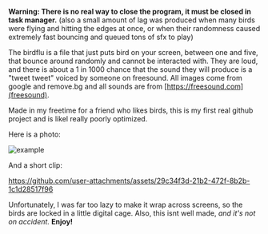**Warning: There is no real way to close the program, it must be closed in task manager.** (also a small amount of lag was produced when many birds were flying and hitting the edges at once, or when their randomness caused extremely fast bouncing and queued tons of sfx to play)

The birdflu is a file that just puts bird on your screen, between one and five, that bounce around randomly and cannot be interacted with.
They are loud, and there is about a 1 in 1000 chance that the sound they will produce is a "tweet tweet" voiced by someone on freesound.
All images come from google and remove.bg and all sounds are from [https://freesound.com](freesound).

Made in my freetime for a friend who likes birds, this is my first real github project and is likel really poorly optimized. 

Here is a photo:

![example](https://github.com/user-attachments/assets/a1905d78-b672-4db1-8d6e-2213353983e4)

And a short clip:

https://github.com/user-attachments/assets/29c34f3d-21b2-472f-8b2b-1c1d28517f96

Unfortunately, I was far too lazy to make it wrap across screens, so the birds are locked in a little digital cage.
Also, this isnt well made, _and it's not on accident._
**Enjoy!**
